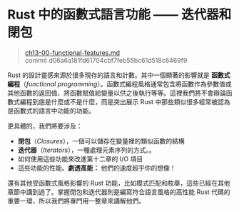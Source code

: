 # Rust 中的函數式語言功能 —— 迭代器和閉包

> [ch13-00-functional-features.md](https://github.com/rust-lang/book/blob/master/second-edition/src/ch13-00-functional-features.md)
> <br>
> commit d06a6a181fd61704cbf7feb55bc61d518c6469f9

Rust 的設計靈感來源於很多現存的語言和計數。其中一個顯著的影響就是 **函數式編程**（*functional programming*）。函數式編程風格通常包含將函數作為參數值或其他函數的返回值、將函數賦值給變量以供之後執行等等。這裡我們將不會辯論函數式編程到底是什麼或不是什麼，而是突出展示 Rust 中那些類似很多經常被認為是函數式的語言中功能的功能。

更具體的，我們將要涉及：

* **閉包**（*Closures*），一個可以儲存在變量裡的類似函數的結構
* **迭代器**（*Iterators*），一種處理元素序列的方式。。
* 如何使用這些功能來改進第十二章的 I/O 項目
* 這些功能的性能。**劇透高能：** 他們的速度超乎你的想像！

還有其他受函數式風格影響的 Rust 功能，比如模式匹配和枚舉，這些已經在其他章節中講到過了。掌握閉包和迭代器則是編寫符合語言風格的高性能 Rust 代碼的重要一環，所以我們將專門用一整章來講解他們。